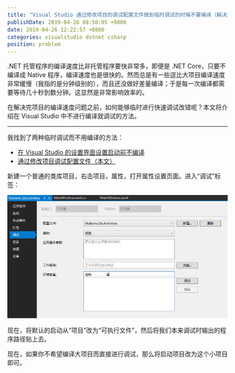 ```yaml
---
title: "Visual Studio 通过修改项目的调试配置文件做到临时调试的时候不要编译（解决大项目编译缓慢问题）"
publishDate: 2019-04-26 08:50:05 +0800
date: 2019-04-26 12:22:57 +0800
categories: visualstudio dotnet csharp
position: problem
---
```


.NET 托管程序的编译速度比非托管程序要快非常多，即便是 .NET Core，只要不编译成 Native 程序，编译速度也是很快的。然而总是有一些逗比大项目编译速度非常缓慢（我指的是分钟级别的），而且还没做好差量编译；于是每一次编译都需要等待几十秒到数分钟。这显然是非常影响效率的。

在解决完项目的编译速度问题之前，如何能够临时进行快速调试改错呢？本文将介绍在 Visual Studio 中不进行编译就调试的方法。

---

我找到了两种临时调试而不用编译的方法：

- [在 Visual Studio 的设置界面设置启动前不编译](/post/debug-without-building-for-visual-studio-project.html)
- [通过修改项目调试配置文件（本文）](/post/debug-project-without-building-via-launch-settings.html)

新建一个普通的类库项目，右击项目，属性，打开属性设置页面。进入“调试”标签：

![调试标签](/static/posts/2019-04-25-19-29-31.png)

现在，将默认的启动从“项目”改为“可执行文件”，然后将我们本来调试时输出的程序路径贴上去。

现在，如果你不希望编译大项目而直接进行调试，那么将启动项目改为这个小项目即可。
